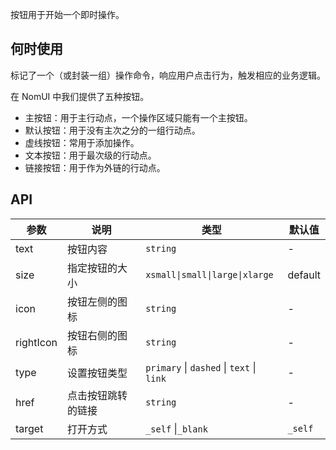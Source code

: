 按钮用于开始一个即时操作。

## 何时使用

标记了一个（或封装一组）操作命令，响应用户点击行为，触发相应的业务逻辑。

在 NomUI 中我们提供了五种按钮。

- 主按钮：用于主行动点，一个操作区域只能有一个主按钮。
- 默认按钮：用于没有主次之分的一组行动点。
- 虚线按钮：常用于添加操作。
- 文本按钮：用于最次级的行动点。
- 链接按钮：用于作为外链的行动点。

## API

| 参数      | 说明               | 类型                                      | 默认值  |
| --------- | ------------------ | ----------------------------------------- | ------- |
| text      | 按钮内容           | `string`                                  | -       |
| size      | 指定按钮的大小     | `xsmall\|small\|large\|xlarge`            | default |
| icon      | 按钮左侧的图标     | `string`                                  | -       |
| rightIcon | 按钮右侧的图标     | `string`                                  | -       |
| type      | 设置按钮类型       | `primary` \| `dashed` \| `text` \| `link` | -       |
| href      | 点击按钮跳转的链接 | `string`                                  | -       |
| target    | 打开方式           | `_self` \|`_blank`                        | `_self` |
